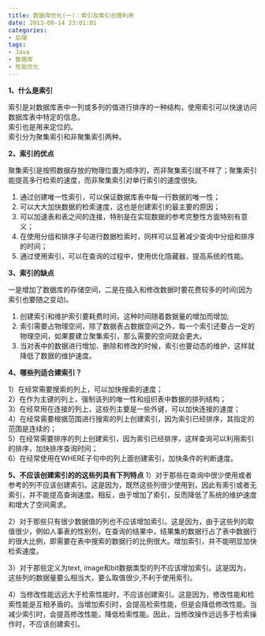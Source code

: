 ```yaml
---
title: 数据库优化(一)：索引及索引合理利用
date: 2013-08-14 23:01:01
categories:
- 后端
tags:
- Java
- 数据库
- 性能优化
---
```


**1、什么是索引**

索引是对数据库表中一列或多列的值进行排序的一种结构，使用索引可以快速访问数据库表中特定的信息。  
索引也是用来定位的。  
索引分为聚集索引和非聚集索引两种。
<!-- more -->
**2、索引的优点**

聚集索引是按照数据存放的物理位置为顺序的，而非聚集索引就不样了；聚集索引能提高多行检索的速度，而非聚集索引对单行索引的速度很快。
1. 通过创建唯一性索引，可以保证数据库表中每一行数据的唯一性；
2. 可以大大加快数据的检索速度，这也是创建索引的最主要的原因；
3. 可以加速表和表之间的连接，特别是在实现数据的参考完整性方面特别有意义；
4. 在使用分组和排序子句进行数据检索时，同样可以显著减少查询中分组和排序的时间；
5. 通过使用索引，可以在查询的过程中，使用优化隐藏器，提高系统的性能。

**3、索引的缺点**

一是增加了数据库的存储空间，二是在插入和修改数据时要花费较多的时间(因为索引也要随之变动)。
1. 创建索引和维护索引要耗费时间，这种时间随着数据量的增加而增加;
2. 索引需要占物理空间，除了数据表占数据空间之外，每一个索引还要占一定的物理空间，如果要建立聚集索引，那么需要的空间就会更大。
3. 当对表中的数据进行增加、删除和修改的时候，索引也要动态的维护，这样就降低了数据的维护速度。

**4、哪些列适合建索引？**

1）在经常需要搜索的列上，可以加快搜索的速度；  
2）在作为主键的列上，强制该列的唯一性和组织表中数据的排列结构；  
3）在经常用在连接的列上，这些列主要是一些外键，可以加快连接的速度；  
4）在经常需要根据范围进行搜索的列上创建索引，因为索引已经排序，其指定的范围是连续的；  
5）在经常需要排序的列上创建索引，因为索引已经排序，这样查询可以利用索引的排序，加快排序查询时间；  
6）在经常使用在WHERE子句中的列上面创建索引，加快条件的判断速度。  

**5、不应该创建索引的的这些列具有下列特点**
1）对于那些在查询中很少使用或者参考的列不应该创建索引。这是因为，既然这些列很少使用到，因此有索引或者无索引，并不能提高查询速度。相反，由于增加了索引，反而降低了系统的维护速度和增大了空间需求。

2）对于那些只有很少数据值的列也不应该增加索引。这是因为，由于这些列的取值很少，例如人事表的性别列，在查询的结果中，结果集的数据行占了表中数据行的很大比例，即需要在表中搜索的数据行的比例很大。增加索引，并不能明显加快检索速度。

3）对于那些定义为text, image和bit数据类型的列不应该增加索引。这是因为，这些列的数据量要么相当大，要么取值很少,不利于使用索引。

4）当修改性能远远大于检索性能时，不应该创建索引。这是因为，修改性能和检索性能是互相矛盾的。当增加索引时，会提高检索性能，但是会降低修改性能。当减少索引时，会提高修改性能，降低检索性能。因此，当修改操作远远多于检索操作时，不应该创建索引。